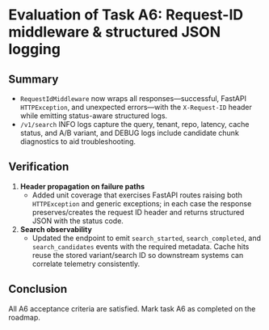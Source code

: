 # Evaluation of Task A6: Request-ID middleware & structured JSON logging

## Summary
- `RequestIdMiddleware` now wraps all responses—successful, FastAPI `HTTPException`, and unexpected errors—with the `X-Request-ID` header while emitting status-aware structured logs.
- `/v1/search` INFO logs capture the query, tenant, repo, latency, cache status, and A/B variant, and DEBUG logs include candidate chunk diagnostics to aid troubleshooting.

## Verification
1. **Header propagation on failure paths**
   - Added unit coverage that exercises FastAPI routes raising both `HTTPException` and generic exceptions; in each case the response preserves/creates the request ID header and returns structured JSON with the status code.
2. **Search observability**
   - Updated the endpoint to emit `search_started`, `search_completed`, and `search_candidates` events with the required metadata. Cache hits reuse the stored variant/search ID so downstream systems can correlate telemetry consistently.

## Conclusion
All A6 acceptance criteria are satisfied. Mark task A6 as completed on the roadmap.
